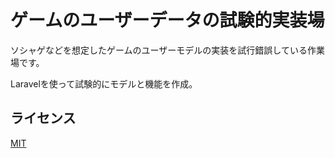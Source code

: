 # ゲームのユーザーデータの試験的実装場
ソシャゲなどを想定したゲームのユーザーモデルの実装を試行錯誤している作業場です。

Laravelを使って試験的にモデルと機能を作成。

## ライセンス
[MIT](https://github.com/ktanakaj/vagrantfiles/blob/master/LICENSE)

